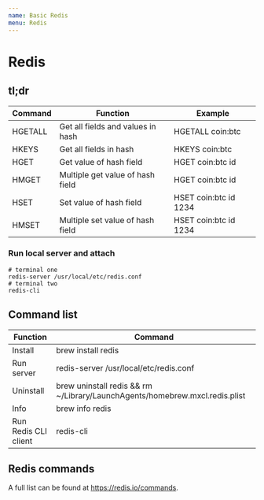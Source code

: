```yaml
---
name: Basic Redis
menu: Redis
---
```


# Redis

## tl;dr

| Command | Function                          | Example               |
| ------- | --------------------------------- | --------------------- |
| HGETALL | Get all fields and values in hash | HGETALL coin:btc      |
| HKEYS   | Get all fields in hash            | HKEYS coin:btc        |
| HGET    | Get value of hash field           | HGET coin:btc id      |
| HMGET   | Multiple get value of hash field  | HGET coin:btc id      |
| HSET    | Set value of hash field           | HSET coin:btc id 1234 |
| HMSET   | Multiple set value of hash field  | HSET coin:btc id 1234 |

### Run local server and attach

```
# terminal one
redis-server /usr/local/etc/redis.conf
# terminal two
redis-cli
```

## Command list

| Function             | Command                                                                     |
| -------------------- | --------------------------------------------------------------------------- |
| Install              | brew install redis                                                          |
| Run server           | redis-server /usr/local/etc/redis.conf                                      |
| Uninstall            | brew uninstall redis && rm ~/Library/LaunchAgents/homebrew.mxcl.redis.plist |
| Info                 | brew info redis                                                             |
| Run Redis CLI client | redis-cli                                                                   |

## Redis commands

A full list can be found at https://redis.io/commands.